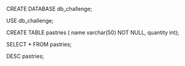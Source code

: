 CREATE DATABASE db_challenge;

USE db_challenge;

CREATE TABLE pastries (
	name varchar(50) NOT NULL,
    quantity int);

SELECT * FROM pastries;

DESC pastries;